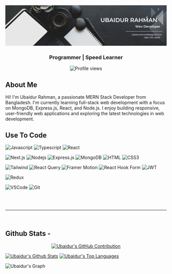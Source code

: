 <img src="https://github.com/noob-ubaid/noob-ubaid/blob/main/Black%20and%20White%20Simple%20Art%20Director%20LinkedIn%20Banner.png?raw=true">


<h3 align="center">Programmer  | Speed Learner</h3>


<div align="center">
  
![Profile views](https://komarev.com/ghpvc/?username=noob-ubaid&color=red)

</div>


## About Me

Hi! I'm Ubaidur Rahman, a passionate MERN Stack Developer from Bangladesh. I'm currently learning full-stack web development with a focus on MongoDB, Express.js, React, and Node.js. I enjoy building responsive, user-friendly web applications and exploring the latest technologies in web development.





## Use To Code

![Javascript](https://img.shields.io/badge/Javascript-F0DB4F?style=for-the-badge&labelColor=black&logo=javascript&logoColor=F0DB4F)
![Typescript](https://img.shields.io/badge/Typescript-007acc?style=for-the-badge&labelColor=black&logo=typescript&logoColor=007acc)
![React](https://img.shields.io/badge/-React-61DBFB?style=for-the-badge&labelColor=black&logo=react&logoColor=61DBFB)

![Next.js](https://img.shields.io/badge/next.js-000000?style=for-the-badge&logo=nextdotjs&logoColor=white)
![Nodejs](https://img.shields.io/badge/Nodejs-3C873A?style=for-the-badge&labelColor=black&logo=node.js&logoColor=3C873A)
![Express.js](https://img.shields.io/badge/Express.js-000000?style=for-the-badge&logo=express&logoColor=white)
![MongoDB](https://img.shields.io/badge/MongoDB-4EA94B?style=for-the-badge&logo=mongodb&logoColor=white)
![HTML](https://img.shields.io/badge/HTML5-E34F26?style=for-the-badge&logo=html5&logoColor=white)
![CSS3](https://img.shields.io/badge/CSS3-1572B6?style=for-the-badge&logo=css3&logoColor=white)



![Tailwind](https://img.shields.io/badge/Tailwind_CSS-092749?style=for-the-badge&logo=tailwindcss&logoColor=06B6D4&labelColor=000000)
![React Query](https://img.shields.io/badge/React_Query-FF4154?style=for-the-badge&logo=reactquery&logoColor=white)
![Framer Motion](https://img.shields.io/badge/Framer_Motion-0055FF?style=for-the-badge&logo=framer&logoColor=white)
![React Hook Form](https://img.shields.io/badge/React_Hook_Form-EC5990?style=for-the-badge&logo=reacthookform&logoColor=white)
![JWT](https://img.shields.io/badge/JWT-000000?style=for-the-badge&logo=jsonwebtokens&logoColor=white)


![Redux](https://img.shields.io/badge/Redux-593D88?style=for-the-badge&logo=redux&logoColor=white)

![VSCode](https://img.shields.io/badge/Visual_Studio-0078d7?style=for-the-badge&logo=visual%20studio&logoColor=white)
![Git](https://img.shields.io/badge/Git-F05032?style=for-the-badge&logo=git&logoColor=white)

<br/>





<br/>
<hr/>
<br/>

## Github Stats -

<p align="center">
  <a href="https://github.com/noob-ubaid">
    <img src="https://github-profile-summary-cards.vercel.app/api/cards/profile-details?username=noob-ubaid&theme=radical" alt="Ubaidur's GitHub Contribution"/>
  </a>
</p>

<a> 
    <a href="https://github.com/noob-ubaid"><img alt="Ubaidur's Github Stats" src="https://denvercoder1-github-readme-stats.vercel.app/api?username=noob-ubaid&show_icons=true&count_private=true&theme=react&border_color=7F3FBF&bg_color=0D1117&title_color=F85D7F&icon_color=F8D866" height="192px" width="49.5%"/></a>
  <a href="https://github.com/noob-ubaid"><img alt="Ubaidur's Top Languages" src="https://denvercoder1-github-readme-stats.vercel.app/api/top-langs/?username=noob-ubaid&langs_count=8&layout=compact&theme=react&border_color=7F3FBF&bg_color=0D1117&title_color=F85D7F&icon_color=F8D866" height="192px" width="49.5%"/></a>
  <br/>
</a>

![Ubaidur's Graph](https://github-readme-activity-graph.vercel.app/graph?username=noob-ubaid&custom_title=Ubaidur's%20GitHub%20Activity%20Graph&bg_color=0D1117&color=7F3FBF&line=7F3FBF&point=7F3FBF&area_color=FFFFFF&title_color=FFFFFF&area=true)

<br/>

<br/>


</div>
